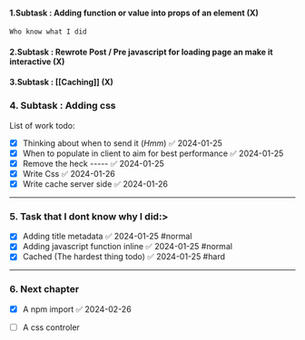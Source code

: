 #### 1.Subtask : Adding function or value into props of an element (X)
	Who know what I did
#### 2.Subtask : Rewrote Post / Pre javascript for loading page an make it interactive (X)
#### 3.Subtask : [[Caching]] (X)
### 4. Subtask : Adding css
List of work todo:
- [x] Thinking about when to send it (_Hmm_) ✅ 2024-01-25
- [x] When to populate in client to aim for best performance ✅ 2024-01-25
- [x] Remove the heck ----- ✅ 2024-01-25
- [x] Write Css ✅ 2024-01-26
- [x] Write cache server side ✅ 2024-01-26
---
### 5. Task that I dont know why I did:>
- [x] Adding title metadata ✅ 2024-01-25 #normal 
- [x] Adding javascript function inline ✅ 2024-01-25 #normal 
- [x] Cached (The hardest thing todo) ✅ 2024-01-25 #hard 

---
### 6. Next chapter
- [x] A npm import ✅ 2024-02-26
- [ ] A css controler


